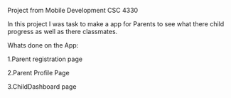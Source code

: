 Project from Mobile Development CSC 4330

In this project I was task to make a app for Parents to see what there child progress as well as there classmates. 

Whats done on the App:

1.Parent registration page 

2.Parent Profile Page

3.ChildDashboard page
